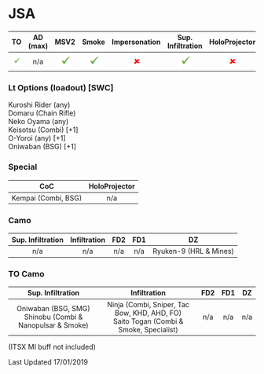 # JSA

| TO | AD (max) | MSV2 | Smoke | Impersonation | Sup. Infiltration | HoloProjector | TAGs | Strategos (max) |
|:--:|:--------:|:----:|:-----:|:-------------:|:-----------------:|:-------------:|:----:|:---------------:|
| ![tick](/images/tick.png "Yes") | n/a | ![tick](/images/tick.png "Yes") | ![tick](/images/tick.png "Yes") | ![cross](/images/cross.png "No") | ![tick](/images/tick.png "Yes") | ![cross](/images/cross.png "No") | ![tick](/images/tick.png "Yes") | n/a |

### Lt Options (loadout) [SWC]
Kuroshi Rider (any)  
Domaru (Chain Rifle)  
Neko Oyama (any)  
Keisotsu (Combi) [+1]  
O-Yoroi (any) [+1]  
Oniwaban (BSG) [+1]

### Special

| CoC | HoloProjector |
|:---:|:-------------:|
| Kempai (Combi, BSG) | n/a |

### Camo

| Sup. Infiltration | Infiltration | FD2 |	FD1 |	DZ |
|:-----------------:|:------------:|:---:|:----:|:--:|
| n/a | n/a | n/a | n/a | Ryuken-9 (HRL & Mines) |


### TO Camo

| Sup. Infiltration | Infiltration | FD2 |	FD1 |	DZ |
|:-----------------:|:------------:|:---:|:----:|:--:|
| Oniwaban (BSG, SMG)<br>Shinobu (Combi & Nanopulsar & Smoke) | Ninja (Combi, Sniper, Tac Bow, KHD, AHD, FO)<br>Saito Togan (Combi & Smoke, Specialist) | n/a | n/a | n/a |

(ITSX MI buff not included)

Last Updated 17/01/2019
